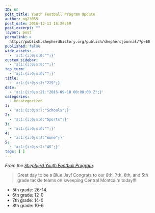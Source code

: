 ```yaml
---
ID: 60
post_title: Youth Football Program Update
author: ng23055
post_date: 2016-12-11 18:26:59
post_excerpt: ""
layout: post
permalink: >
  http://publish.shepherdhistory.org/publish/shepherdjournal/?p=60
published: false
wide_assets:
  - 'a:1:{i:0;s:0:"";}'
custom_sidebar:
  - 'a:1:{i:0;s:0:"";}'
top_term:
  - 'a:1:{i:0;s:0:"";}'
title:
  - 'a:1:{i:0;s:3:"229";}'
date:
  - 'a:1:{i:0;s:21:"2016-09-18 00:00:00 Z";}'
categories:
  - Uncategorized
1:
  - 'a:1:{i:0;s:7:"Schools";}'
2:
  - 'a:1:{i:0;s:6:"Sports";}'
3:
  - 'a:1:{i:0;s:0:"";}'
4:
  - 'a:1:{i:0;s:4:"none";}'
5:
  - 'a:1:{i:0;s:2:"48";}'
tags: [ ]
---
```

<em>From the <a href="https://www.facebook.com/Shepherdyouthfootball/?fref=nf">Shepherd Youth Football Program</a>:</em>
<blockquote>Great day to be a Blue Jay! Congrats to our 8th, 7th, 6th, and 5th grade tackle teams on sweeping Central Montcalm today!!!</blockquote>
<ul>
 	<li>5th grade: 26-14.</li>
 	<li>6th grade: 12-0</li>
 	<li>7th grade: 14-0</li>
 	<li>8th grade: 10-6</li>
</ul>